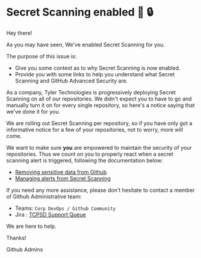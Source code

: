 # Secret Scanning enabled :wave: :lock:

Hey there!

As you may have seen, We've enabled Secret Scanning for you.


The purpose of this issue is:

- Give you some context as to why Secret Scanning is now enabled.
- Provide you with some links to help you understand what Secret Scanning and GitHub Advanced Security are.

As a company, Tyler Technologies is progressively deploying Secret Scanning on all of our repositories. We didn't expect you to have to go and manually turn it on for every single repository, so here's a notice saying that we've done it for you.

We are rolling out Secret Scanning per repository, so if you have only got a informative notice for a few of your repositories, not to worry, more will come.

We want to make sure **you** are empowered to maintain the security of your repositories. Thus we count on you to properly react when a secret scanning alert is triggered, following the documentation below:

- [Removing sensitive data from Github](https://docs.github.com/en/authentication/keeping-your-account-and-data-secure/removing-sensitive-data-from-a-repository)
- [Managing alerts from Secret Scanning](https://docs.github.com/en/enterprise-cloud@latest/code-security/secret-scanning/managing-alerts-from-secret-scanning)


If you need any more assistance, please don't hesitate to contact a member of Github Administrative team:
- Teams: `Corp DevOps / Github Community`
- Jira : [TCPSD Support Queue](https://tylerjira.tylertech.com/servicedesk/customer/portal/21)

We are here to help.

Thanks!

Github Admins
